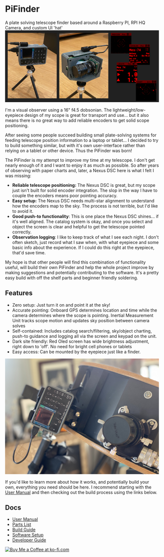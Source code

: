 # PiFinder
 A plate solving telescope finder based around a Raspberry PI, RPI HQ Camera, and custom UI 'hat'
![Banner](./images/banner_overview.png)

I'm a visual observer using a 16" f4.5 dobsonian.   The lightweight/low-eyepiece design of my scope is great for transport and use... but it also means there is no great way to add reliable encoders to get solid scope positioning.

After seeing some people succeed building small plate-solving systems for feeding telescope position information to a laptop or tablet... I decided to try to build something similar, but with it's own user-interface rather than relying on a tablet or other device.  Thus the PiFinder was born!

The PiFinder is my attempt to improve my time at my telescope.  I don't get nearly enough of it and I want to enjoy it as much as possible.  So after years of observing with paper charts and, later, a Nexus DSC here is what I felt I was missing:
* **Reliable telescope positioning:**  The Nexus DSC is great, but my scope just isn't built for solid encoder integration.  The slop in the way I have to couple the encoders means poor pointing accuracy.
* **Easy setup:**  The Nexus DSC needs multi-star alignment to understand how the encoders map to the sky.  The process is not terrible, but I'd like to avoid it.
* **Good push-to functionality**:  This is one place the Nexus DSC shines... if it's well aligned.  The catalog system is okay, and once you select and object the screen is clear and helpful to get the telescope pointed correctly.
* **Observation logging**:  I like to keep track of what I see each night.  I don't often sketch, just record what I saw when, with what eyepiece and some basic info about the experience.  If I could do this right at the eyepiece, that'd save time.

My hope is that other people will find this combination of functionality useful, will build their own PiFinder and help the whole project improve by making suggestions and potentially contributing to the software.  It's a pretty easy build with off the shelf parts and beginner friendly soldering.  

## Features
* Zero setup: Just turn it on and point it at the sky!  
* Accurate pointing: Onboard GPS determines location and time while the camera determines where the scope is pointing.  Inertial Measurement Unit tracks scope motion and updates sky position between camera solves
* Self-contained:  Includes catalog search/filtering, sky/object charting, push-to guidance and logging all via the screen and keypad on the unit.
* Dark site friendly:  Red Oled screen has wide brightness adjustment, right down to 'off'. No need for bright cell phones or tablets
* Easy access: Can be mounted by the eyepiece just like a finder.

![PiFinder on my Dob](./images/PiFinder_on_scope.jpg)

If you'd like to learn more about how it works, and potentially build your own, everything you need should be here.  I recommend starting with the [User Manual](./docs/user_guide.md) and then checking out the build process using the links below.

## Docs

* [User Manual](./docs/user_guide.md)
* [Parts List](./docs/BOM.md) 
* [Build Guide](./docs/build_guide.md)
* [Software Setup](./docs/software.md)
* [Developer Guide](./dev_guide.md)


<a href='https://ko-fi.com/brickbots' target='_blank'><img height='35' style='border:0px;height:46px;' src='https://az743702.vo.msecnd.net/cdn/kofi3.png?v=0' border='0' alt='Buy Me a Coffee at ko-fi.com' />
